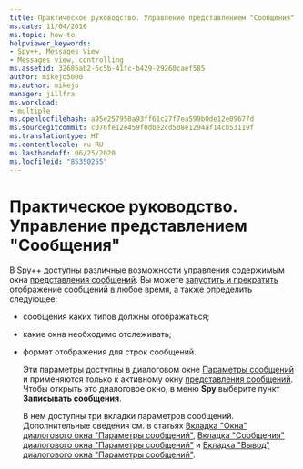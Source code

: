 ```yaml
---
title: Практическое руководство. Управление представлением "Сообщения" | Документация Майкрософт
ms.date: 11/04/2016
ms.topic: how-to
helpviewer_keywords:
- Spy++, Messages View
- Messages view, controlling
ms.assetid: 32685ab2-6c5b-41fc-b429-29260caef585
author: mikejo5000
ms.author: mikejo
manager: jillfra
ms.workload:
- multiple
ms.openlocfilehash: a95e257950a93ff61c27f7ea599b0de12e09677d
ms.sourcegitcommit: c076fe12e459f0dbe2cd508e1294af14cb53119f
ms.translationtype: HT
ms.contentlocale: ru-RU
ms.lasthandoff: 06/25/2020
ms.locfileid: "85350255"
---
```

# <a name="how-to-control-messages-view"></a>Практическое руководство. Управление представлением "Сообщения"
В Spy++ доступны различные возможности управления содержимым окна [представления сообщений](../debugger/messages-view.md). Вы можете [запустить и прекратить](../debugger/how-to-start-and-stop-the-message-log-display.md) отображение сообщений в любое время, а также определить следующее:

- сообщения каких типов должны отображаться;

- какие окна необходимо отслеживать;

- формат отображения для строк сообщений.

  Эти параметры доступны в диалоговом окне [Параметры сообщений](../debugger/message-options-dialog-box.md) и применяются только к активному окну [представления сообщений](../debugger/messages-view.md). Чтобы открыть это диалоговое окно, в меню **Spy** выберите пункт **Записывать сообщения**.

  В нем доступны три вкладки параметров сообщений. Дополнительные сведения см. в статьях [Вкладка "Окна" диалогового окна "Параметры сообщений"](../debugger/windows-tab-message-options-dialog-box.md), [Вкладка "Сообщения" диалогового окна "Параметры сообщений"](../debugger/messages-tab-message-options-dialog-box.md) и [Вкладка "Вывод" диалогового окна "Параметры сообщений"](../debugger/output-tab-message-options-dialog-box.md).